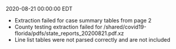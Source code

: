 2020-08-21 00:00:00 EDT


- Extraction failed for case summary tables from page 2
- County testing extraction failed for /shared/covid19-florida/pdfs/state_reports_20200821.pdf.xz
- Line list tables were not parsed correctly and are not included
